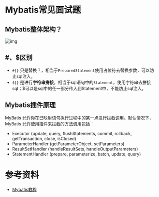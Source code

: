 # Mybatis常见面试题

## Mybatis整体架构？

![img](https://cdn.jsdelivr.net/gh/gcdd1993/image-repo@master/img/202112011949003.png)

## #、$区别

- `#{}` 只是替换？，相当于`PreparedStatement`使用占位符去替换参数，可以防止sql注入。
- `${}` 是进行**字符串拼接**，相当于sql语句中的`Statement`，使用字符串去拼接sql；$可以是sql中的任一部分传入到Statement中，不能防止sql注入。

## Mybatis插件原理

MyBatis 允许你在已映射语句执行过程中的某一点进行拦截调用。默认情况下，MyBatis 允许使用插件来拦截的方法调用包括：

- Executor (update, query, flushStatements, commit, rollback, getTransaction, close, isClosed)
- ParameterHandler (getParameterObject, setParameters)
- ResultSetHandler (handleResultSets, handleOutputParameters)
- StatementHandler (prepare, parameterize, batch, update, query)

# 参考资料

- [Mybatis教程](https://www.cnblogs.com/diffx/p/10611082.html)